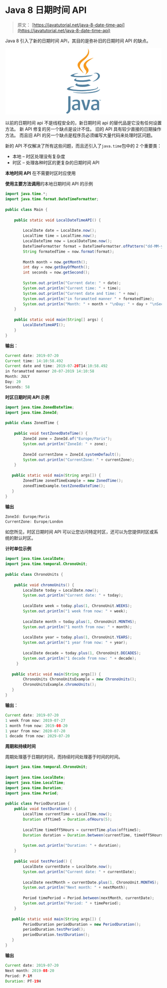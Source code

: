 # Java 8 日期时间 API

> 原文： [https://javatutorial.net/java-8-date-time-api](https://javatutorial.net/java-8-date-time-api)

Java 8 引入了新的日期时间 API，其目的是弥补旧的日期时间 API 的缺点。

![java-featured-image](img/e0db051dedc1179e7424b6d998a6a772.jpg)

以前的日期时间 api 不是线程安全的，新日期时间 api 的替代品是它没有任何设置方法。 新 API 修复的另一个缺点是设计不佳。 旧的 API 具有较少直接的日期操作方法。 而且旧 API 的另一个缺点是程序员必须编写大量代码来处理时区问题。

新的 API 不仅解决了所有这些问题，而且还引入了`java.time`包中的 2 个重要类：

*   本地 – 时区处理没有复杂度
*   时区 – 处理各种时区的更复杂的日期时间 API

**本地时间 API** 在不需要时区时应使用

**使用主要方法调用**的本地日期时间 API 的示例

```java
import java.time.*; 
import java.time.format.DateTimeFormatter; 

public class Main { 

    public static void LocalDateTimeAPI() { 

        LocalDate date = LocalDate.now(); 
        LocalTime time = LocalTime.now(); 
        LocalDateTime now = LocalDateTime.now();
        DateTimeFormatter format = DateTimeFormatter.ofPattern("dd-MM-yyyy HH:mm:ss");
        String formatedTime = now.format(format);      

        Month month = now.getMonth(); 
        int day = now.getDayOfMonth(); 
        int seconds = now.getSecond(); 

        System.out.println("Current date: " + date); 
        System.out.println("Current time: " + time);          
        System.out.println("Current date and time: " + now);         
        System.out.println("in foramatted manner " + formatedTime); 
        System.out.println("Month: " + month + "\nDay: " + day + "\nSeconds: " + seconds);
    } 

    public static void main(String[] args) { 
        LocalDateTimeAPI(); 
    } 
}
```

**输出**：

```java
Current date: 2019-07-20
Current time: 14:10:58.492
Current date and time: 2019-07-20T14:10:58.492
in foramatted manner 20-07-2019 14:10:58
Month: JULY
Day: 20
Seconds: 58
```

**时区日期时间 API 示例**

```java
import java.time.ZonedDateTime;
import java.time.ZoneId;

public class ZonedTime {

    public void testZonedDateTime() {
        ZoneId zone = ZoneId.of("Europe/Paris");
        System.out.println("ZoneId: " + zone);

        ZoneId currentZone = ZoneId.systemDefault();
        System.out.println("CurrentZone: " + currentZone);
    }

   public static void main(String args[]) {
        ZonedTime zonedTimeExample = new ZonedTime();
        zonedTimeExample.testZonedDateTime();
   }
}
```

**输出**

```java
ZoneId: Europe/Paris
CurrentZone: Europe/London
```

如您所见，时区日期时间 API 可以让您访问特定时区，还可以为您提供时区或系统的默认时区。

**计时单位示例**

```java
import java.time.LocalDate;
import java.time.temporal.ChronoUnit;

public class ChronoUnits {

    public void chromoUnits() {
        LocalDate today = LocalDate.now();
        System.out.println("Current date: " + today);

        LocalDate week = today.plus(1, ChronoUnit.WEEKS);
        System.out.println("1 week from now: " + week);

        LocalDate month = today.plus(1, ChronoUnit.MONTHS);
        System.out.println("1 month from now: " + month);

        LocalDate year = today.plus(1, ChronoUnit.YEARS);
        System.out.println("1 year from now: " + year);

        LocalDate decade = today.plus(1, ChronoUnit.DECADES);
        System.out.println("1 decade from now: " + decade);
     }

   public static void main(String args[]) {
        ChronoUnits ChronoUnitsExample = new ChronoUnits();
        ChronoUnitsExample.chromoUnits();
   }
}
```

**输出**：

```java
Current date: 2019-07-20
1 week from now: 2019-07-27
1 month from now: 2019-08-20
1 year from now: 2020-07-20
1 decade from now: 2029-07-20

```

**周期和持续时间**

周期处理基于日期的时间，而持续时间处理基于时间的时间。

```java
import java.time.temporal.ChronoUnit;

import java.time.LocalDate;
import java.time.LocalTime;
import java.time.Duration;
import java.time.Period;

public class PeriodDuration {
    public void testDuration() {
        LocalTime currentTime = LocalTime.now();
        Duration offtime5 = Duration.ofHours(5);

        LocalTime timeOff5Hours = currentTime.plus(offtime5);
        Duration duration = Duration.between(currentTime, timeOff5Hours);

        System.out.println("Duration: " + duration);
    }

    public void testPeriod() {
        LocalDate currentDate = LocalDate.now();
        System.out.println("Current date: " + currentDate);

        LocalDate nextMonth = currentDate.plus(1, ChronoUnit.MONTHS);
        System.out.println("Next month: " + nextMonth);

        Period timePeriod = Period.between(nextMonth, currentDate);
        System.out.println("Period: " + timePeriod);
    }

   public static void main(String args[]) {
        PeriodDuration periodDuration = new PeriodDuration();
        periodDuration.testPeriod();
        periodDuration.testDuration();
   }
}
```

**输出**

```java
Current date: 2019-07-20
Next month: 2019-08-20
Period: P-1M
Duration: PT-19H
```